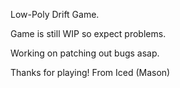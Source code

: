 
Low-Poly Drift Game.

Game is still WIP so expect problems.

Working on patching out bugs asap.

Thanks for playing! From Iced (Mason)
